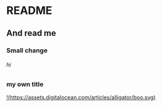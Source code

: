 # README

## And read me


### Small change

###### hi


### my own title

[!(https://assets.digitalocean.com/articles/alligator/boo.svg)](https://tinman.cs.gsu.edu/raj/1301/f22/p8-extracredit/0.png?raw=true)

